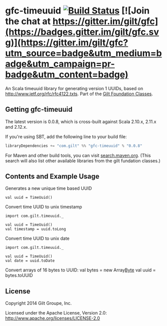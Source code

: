 # gfc-timeuuid [![Build Status](https://secure.travis-ci.org/gilt/gfc-timeuuid.png)](http://travis-ci.org/gilt/gfc-timeuuid) [![Join the chat at https://gitter.im/gilt/gfc](https://badges.gitter.im/gilt/gfc.svg)](https://gitter.im/gilt/gfc?utm_source=badge&utm_medium=badge&utm_campaign=pr-badge&utm_content=badge)

An Scala timeuuid library for generating version 1 UUIDs, based on http://www.ietf.org/rfc/rfc4122.txts. Part of the [Gilt Foundation Classes](https://github.com/gilt?q=gfc).

## Getting gfc-timeuuid

The latest version is 0.0.8, which is cross-built against Scala 2.10.x, 2.11.x and 2.12.x.

If you're using SBT, add the following line to your build file:

```scala
libraryDependencies += "com.gilt" %% "gfc-timeuuid" % "0.0.8"
```

For Maven and other build tools, you can visit [search.maven.org](http://search.maven.org/#search%7Cga%7C1%7Ccom.gilt%20gfc).
(This search will also list other available libraries from the gilt fundation classes.)

## Contents and Example Usage

Generates a new unique time based UUID

    val uuid = TimeUuid()

Convert time UUID to unix timestamp

    import com.gilt.timeuuid._

    val uuid = TimeUuid()
    val timestamp = uuid.toLong

Convert time UUID to unix date

    import com.gilt.timeuuid._

    val uuid = TimeUuid()
    val date = uuid.toDate

Convert arrays of 16 bytes to UUID:
    val bytes = new Array[Byte](16)
    val uuid = bytes.toUUID

## License
Copyright 2014 Gilt Groupe, Inc.

Licensed under the Apache License, Version 2.0: http://www.apache.org/licenses/LICENSE-2.0
